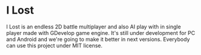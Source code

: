 # I Lost
I Lost is an endless 2D battle multiplayer and also AI play with in single player made with GDevelop game engine.
It's still under development for PC and Android and we're going to make it better in next versions.
Everybody can use this project under MIT license.
